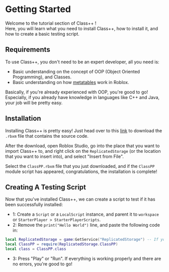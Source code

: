 # Getting Started

Welcome to the tutorial section of Class++ !
<br>
Here, you will learn what you need to install Class++, how to install it, and how to create a basic testing script.

## Requirements

To use Class++, you don't need to be an expert developer, all you need is:

* Basic understanding on the concept of OOP (Object Oriented Programming), and Classes.
* Basic understanding on how [metatables](https://create.roblox.com/docs/luau/metatables) work in Roblox.

Basically, if you're already experienced with OOP, you're good to go!
<br>
Especially, if you already have knowledge in languages like C++ and Java, your job will be pretty easy.

## Installation

Installing Class++ is pretty easy! Just head over to this [link](https://github.com/TenebrisNoctua/ClassPP/releases/latest) to download the `.rbxm` file that contains the source code.

After the download, open Roblox Studio, go into the place that you want to import Class++ to, and right click on the `ReplicatedStorage` (or the location that you want to insert into), and select "Insert from File".

Select the `ClassPP.rbxm` file that you just downloaded, and if the `ClassPP` module script has appeared, congratulations, the installation is complete!

## Creating A Testing Script

Now that you've installed Class++, we can create a script to test if it has been successfully installed:

* 1: Create a `Script` or a `LocalScript` instance, and parent it to `workspace` or `StarterPlayer > StarterPlayerScripts`.
* 2: Remove the `print("Hello World")` line, and paste the following code in:

```lua
local ReplicatedStorage = game:GetService("ReplicatedStorage") -- If you've inserted it to somewhere else, you can change this line.
local ClassPP = require(ReplicatedStorage.ClassPP)
local class = ClassPP.class
```

* 3: Press "Play" or "Run". If everything is working properly and there are no errors, you're good to go!